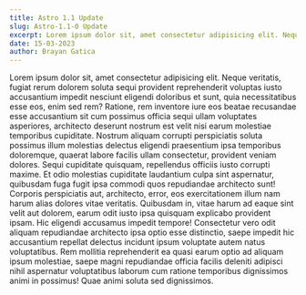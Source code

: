 ```yaml
---
title: Astro 1.1 Update
slug: Astro-1.1-0 Update
excerpt: Lorem ipsum dolor sit, amet consectetur adipisicing elit. Neque veritatis, fugiat rerum dolorem soluta sequi provident reprehenderit voluptas iusto accusantium impedit nesciunt eligendi doloribus et sunt, quia necessitatibus esse eos, enim sed rem? Ratione, rem inventore iure eos beatae.
date: 15-03-2023
author: Brayan Gatica
---
```

Lorem ipsum dolor sit, amet consectetur adipisicing elit. Neque veritatis, fugiat rerum dolorem soluta sequi provident reprehenderit voluptas iusto accusantium impedit nesciunt eligendi doloribus et sunt, quia necessitatibus esse eos, enim sed rem? Ratione, rem inventore iure eos beatae recusandae esse accusantium sit cum possimus officia sequi ullam voluptates asperiores, architecto deserunt nostrum est velit nisi earum molestiae temporibus cupiditate. Nostrum aliquam corrupti perspiciatis soluta possimus illum molestias delectus eligendi praesentium ipsa temporibus doloremque, quaerat labore facilis ullam consectetur, provident veniam dolores. Sequi cupiditate quisquam, repellendus officiis iusto corrupti maxime. Et odio molestias cupiditate laudantium culpa sint aspernatur, quibusdam fuga fugit ipsa commodi quos repudiandae architecto sunt! Corporis perspiciatis aut, architecto, error, eos exercitationem illum nam harum alias dolores vitae veritatis. Quibusdam in, vitae harum ad eaque sint velit aut dolorem, earum odit iusto ipsa quisquam explicabo provident ipsam. Hic eligendi accusamus impedit tempore! Consectetur vero odit aliquam repudiandae architecto ipsa optio esse distinctio, saepe impedit hic accusantium repellat delectus incidunt ipsum voluptate autem natus voluptatibus. Rem mollitia reprehenderit ea quasi earum optio ad aliquam ipsum molestiae, saepe magni repudiandae officia facilis deleniti adipisci nihil aspernatur voluptatibus laborum cum ratione temporibus dignissimos animi in possimus! Quae animi soluta sed dignissimos.